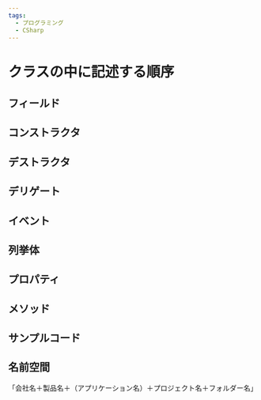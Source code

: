 ```yaml
---
tags:
  - プログラミング
  - CSharp
---
```

# クラスの中に記述する順序

## フィールド

## コンストラクタ

## デストラクタ

## デリゲート

## イベント

## 列挙体

## プロパティ

## メソッド

## サンプルコード

## 名前空間

「会社名＋製品名＋（アプリケーション名）＋プロジェクト名＋フォルダー名」